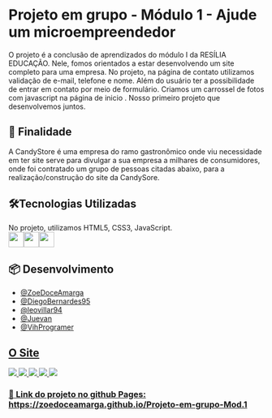 # Projeto em grupo - Módulo 1 - Ajude um microempreendedor

O projeto é a conclusão de aprendizados do módulo I da RESÍLIA EDUCAÇÃO. Nele, fomos orientados a estar desenvolvendo um site completo para uma empresa. No projeto, na página de contato utilizamos validação de e-mail, telefone e nome. Além do usuário ter a possibilidade de entrar em contato por meio de formulário. Criamos um carrossel de fotos com javascript na página de inicio . Nosso primeiro projeto que desenvolvemos juntos.

<h2> 🚀 Finalidade </h2>
A CandyStore é uma empresa do ramo gastronômico onde viu necessidade em ter site serve para divulgar a sua empresa a milhares de consumidores, onde foi contratado um grupo de pessoas citadas abaixo, para a realização/construção do site da CandySore.

<h2>🛠️Tecnologias Utilizadas </h2>
No projeto, utilizamos HTML5, CSS3, JavaScript.
<div style="display:flex;flex-direction:row">
<img src="https://user-images.githubusercontent.com/65381107/196037267-fecea9a3-707c-4593-b8f2-5312e5460226.png" style=" width:30px;cursor:default">
<img src="https://user-images.githubusercontent.com/65381107/196037366-644f5ea7-3d70-4842-9e71-d44dd1788a0f.png" style=" width:30px;cursor:default">
<img src="https://user-images.githubusercontent.com/65381107/196037868-0db149ff-301a-4162-a36a-73577f5c4302.png" style=" width:30px;cursor:default">
</div>
<h2> 📦 Desenvolvimento</h2>
<ul>
  <li><a href="https://github.com/ZoeDoceAmarga">@ZoeDoceAmarga</li>
  <li><a href="https://github.com/DiegoBernardes95">@DiegoBernardes95</li>
  <li><a href="https://github.com/leovillar94">@leovillar94</li>
  <li><a href="https://github.com/Juevan">@Juevan</li>
  <li><a href="https://github.com/VihProgramer">@VihProgramer</li>
</ul>

<h2> O Site </h2>
<img src="https://user-images.githubusercontent.com/65381107/196015269-4e437564-6913-4bab-b790-4de02c6836eb.png">
<img src="https://user-images.githubusercontent.com/65381107/196015271-afb06e9c-2e17-4d95-9a41-14bc692f72ff.png">
<img src="https://user-images.githubusercontent.com/65381107/196015273-b182e5fd-7929-43c4-b03a-59d72298162b.png">
<img src="https://user-images.githubusercontent.com/65381107/196015326-1b0078da-c356-46d9-bbac-cde192c533f5.png">
<img src="https://user-images.githubusercontent.com/65381107/196015272-a224e2ad-d375-40dd-a563-92dae9ff0c6b.png">




<h3>📌 Link do projeto no github Pages: <a href="https://zoedoceamarga.github.io/Projeto-em-grupo-Mod.1">https://zoedoceamarga.github.io/Projeto-em-grupo-Mod.1</h3>


